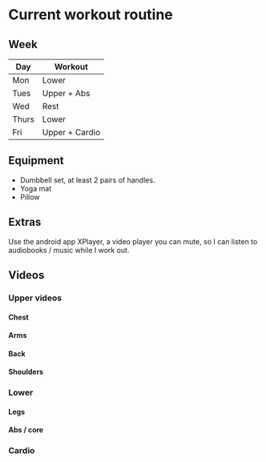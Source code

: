 # Current workout routine

## Week

Day | Workout
--- | ---
Mon | Lower
Tues | Upper + Abs
Wed | Rest
Thurs | Lower
Fri | Upper + Cardio

## Equipment

- Dumbbell set, at least 2 pairs of handles.
- Yoga mat
- Pillow

## Extras

Use the android app XPlayer, a video player you can mute, so I can listen to audiobooks / music while I work out.

## Videos 

### Upper videos

#### Chest

#### Arms

#### Back

#### Shoulders

### Lower 

#### Legs

#### Abs / core
 
### Cardio
